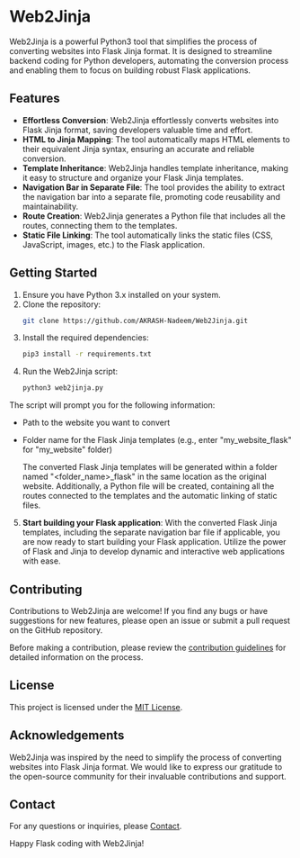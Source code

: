 # **Web2Jinja**
Web2Jinja is a powerful Python3 tool that simplifies the process of converting websites into Flask Jinja format. It is designed to streamline backend coding for Python developers, automating the conversion process and enabling them to focus on building robust Flask applications.

## **Features**
* **Effortless Conversion**: Web2Jinja effortlessly converts websites into Flask Jinja format, saving developers valuable time and effort.
* **HTML to Jinja Mapping**: The tool automatically maps HTML elements to their equivalent Jinja syntax, ensuring an accurate and reliable conversion.
* **Template Inheritance**: Web2Jinja handles template inheritance, making it easy to structure and organize your Flask Jinja templates.
* **Navigation Bar in Separate File**: The tool provides the ability to extract the navigation bar into a separate file, promoting code reusability and maintainability.
* **Route Creation**: Web2Jinja generates a Python file that includes all the routes, connecting them to the templates.
* **Static File Linking**: The tool automatically links the static files (CSS, JavaScript, images, etc.) to the Flask application.

## **Getting Started**
1. Ensure you have Python 3.x installed on your system.
2. Clone the repository:
    ```bash
    git clone https://github.com/AKRASH-Nadeem/Web2Jinja.git
    ```
3. Install the required dependencies:
    ```bash
    pip3 install -r requirements.txt
    ```
4. Run the Web2Jinja script:
    ```bash
    python3 web2jinja.py
    ```
The script will prompt you for the following information:
* Path to the website you want to convert
* Folder name for the Flask Jinja templates (e.g., enter "my_website_flask" for "my_website" folder)

    The converted Flask Jinja templates will be generated within a folder named "<folder_name>_flask" in the same location as the original website. Additionally, a Python file will be created, containing all the routes connected to the templates and the automatic linking of static files.

5. **Start building your Flask application**:
    With the converted Flask Jinja templates, including the separate navigation bar file if applicable, you are now ready to start building your Flask application. Utilize the power of Flask and Jinja to develop dynamic and interactive web applications with ease.
## **Contributing**
Contributions to Web2Jinja are welcome! If you find any bugs or have suggestions for new features, please open an issue or submit a pull request on the GitHub repository.

Before making a contribution, please review the [contribution guidelines](./CONTRIBUTING.md) for detailed information on the process.
## **License**
This project is licensed under the [MIT License](./LICENSE).
## **Acknowledgements**
Web2Jinja was inspired by the need to simplify the process of converting websites into Flask Jinja format. We would like to express our gratitude to the open-source community for their invaluable contributions and support.
## **Contact**
For any questions or inquiries, please [Contact](mailto:princecharmieonwork@gmail.com).

Happy Flask coding with Web2Jinja!